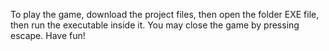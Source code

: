 To play the game, download the project files, then open the folder EXE file, then run the executable inside it. You may close the game by pressing escape. Have fun!
